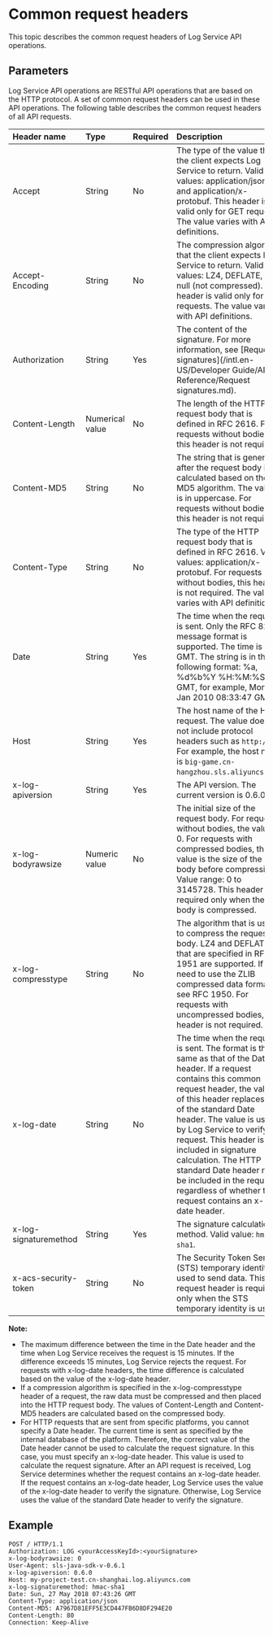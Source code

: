 # Common request headers

This topic describes the common request headers of Log Service API operations.

## Parameters

Log Service API operations are RESTful API operations that are based on the HTTP protocol. A set of common request headers can be used in these API operations. The following table describes the common request headers of all API requests.

|Header name|Type|Required|Description|
|:----------|:---|--------|:----------|
|Accept|String|No|The type of the value that the client expects Log Service to return. Valid values: application/json and application/x-protobuf. This header is valid only for GET requests. The value varies with API definitions.|
|Accept-Encoding|String|No|The compression algorithm that the client expects Log Service to return. Valid values: LZ4, DEFLATE, and null \(not compressed\). The header is valid only for GET requests. The value varies with API definitions.|
|Authorization|String|Yes|The content of the signature. For more information, see [Request signatures](/intl.en-US/Developer Guide/API Reference/Request signatures.md).|
|Content-Length|Numerical value|No|The length of the HTTP request body that is defined in RFC 2616. For requests without bodies, this header is not required.|
|Content-MD5|String|No|The string that is generated after the request body is calculated based on the MD5 algorithm. The value is in uppercase. For requests without bodies, this header is not required.|
|Content-Type|String|No|The type of the HTTP request body that is defined in RFC 2616. Valid values: application/x-protobuf. For requests without bodies, this header is not required. The value varies with API definitions.|
|Date|String|Yes|The time when the request is sent. Only the RFC 822 message format is supported. The time is in GMT. The string is in the following format: %a, %d%b%Y %H:%M:%S GMT, for example, Mon, 3 Jan 2010 08:33:47 GMT.|
|Host|String|Yes|The host name of the HTTP request. The value does not include protocol headers such as `http://`. For example, the host name is `big-game.cn-hangzhou.sls.aliyuncs.com`.|
|x-log-apiversion|String|Yes|The API version. The current version is 0.6.0.|
|x-log-bodyrawsize|Numeric value|No|The initial size of the request body. For requests without bodies, the value is 0. For requests with compressed bodies, the value is the size of the body before compression. Value range: 0 to 3145728. This header is required only when the body is compressed.|
|x-log-compresstype|String|No|The algorithm that is used to compress the request body. LZ4 and DEFLATE that are specified in RFC 1951 are supported. If you need to use the ZLIB compressed data format, see RFC 1950. For requests with uncompressed bodies, this header is not required.|
|x-log-date|String|No|The time when the request is sent. The format is the same as that of the Date header. If a request contains this common request header, the value of this header replaces that of the standard Date header. The value is used by Log Service to verify the request. This header is not included in signature calculation. The HTTP standard Date header must be included in the request regardless of whether the request contains an x-log-date header.|
|x-log-signaturemethod|String|Yes|The signature calculation method. Valid value: `hmac-sha1`.|
|x-acs-security-token|String|No|The Security Token Service \(STS\) temporary identity is used to send data. This request header is required only when the STS temporary identity is used.|

**Note:**

-   The maximum difference between the time in the Date header and the time when Log Service receives the request is 15 minutes. If the difference exceeds 15 minutes, Log Service rejects the request. For requests with x-log-date headers, the time difference is calculated based on the value of the x-log-date header.
-   If a compression algorithm is specified in the x-log-compresstype header of a request, the raw data must be compressed and then placed into the HTTP request body. The values of Content-Length and Content-MD5 headers are calculated based on the compressed body.
-   For HTTP requests that are sent from specific platforms, you cannot specify a Date header. The current time is sent as specified by the internal database of the platform. Therefore, the correct value of the Date header cannot be used to calculate the request signature. In this case, you must specify an x-log-date header. This value is used to calculate the request signature. After an API request is received, Log Service determines whether the request contains an x-log-date header. If the request contains an x-log-date header, Log Service uses the value of the x-log-date header to verify the signature. Otherwise, Log Service uses the value of the standard Date header to verify the signature.

## Example

```
POST / HTTP/1.1
Authorization: LOG <yourAccessKeyId>:<yourSignature>
x-log-bodyrawsize: 0
User-Agent: sls-java-sdk-v-0.6.1
x-log-apiversion: 0.6.0
Host: my-project-test.cn-shanghai.log.aliyuncs.com
x-log-signaturemethod: hmac-sha1
Date: Sun, 27 May 2018 07:43:26 GMT
Content-Type: application/json
Content-MD5: A7967D81EFF5E3CD447FB6D8DF294E20
Content-Length: 80
Connection: Keep-Alive
```

